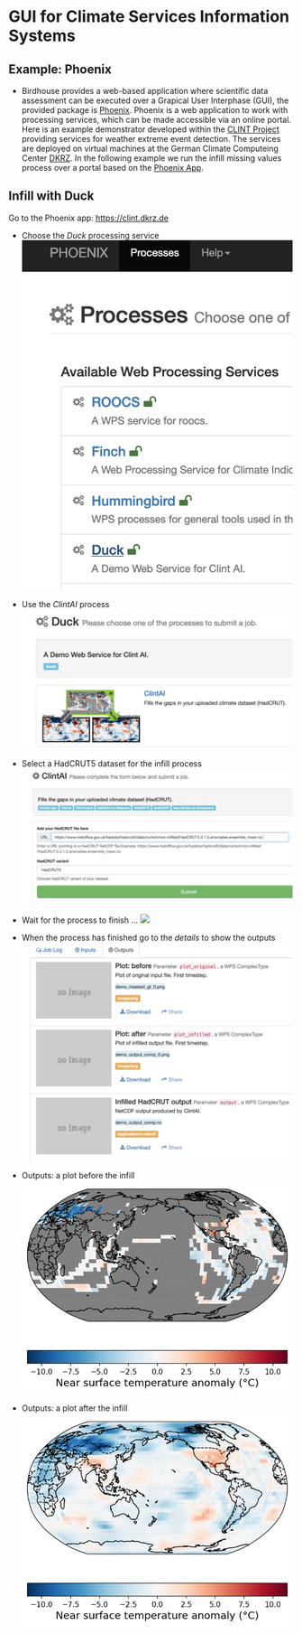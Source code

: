 # GUI for Climate Services Information Systems

## Example: Phoenix

* Birdhouse provides a web-based application where scientific data assessment can be executed over a Grapical User Interphase (GUI), the provided package is [Phoenix](https://github.com/bird-house/pyramid-phoenix). Phoenix is a web application to work with processing services, which can be made accessible via an online portal. Here is an example demonstrator developed within the [CLINT Project](https://climateintelligence.eu/) providing services for weather extreme event detection. The services are deployed on virtual machines at the German Climate Computeing Center [DKRZ](https://www.dkrz.de/en/). In the following example we run the  infill missing values process over a portal based on the [Phoenix App](https://github.com/bird-house/pyramid-phoenix).

## Infill with Duck

Go to the Phoenix app:
https://clint.dkrz.de

* Choose the *Duck* processing service
![](images/phoenix-duck-wps.png) 

* Use the *ClintAI* process
![](images/phoenix-duck-processes.png)

* Select a HadCRUT5 dataset for the infill process
![](images/phoenix-duck-infill.png)

* Wait for the process to finish ...
![](images/media/phoenix-duck-monitor.png)


* When the process has finished go to the *details* to show the outputs
![](images/phoenix-duck-outputs.png)

* Outputs: a plot before the infill
![](images/duck-plot-before.png)


* Outputs: a plot after the infill
![](images/duck-plot-after.png)